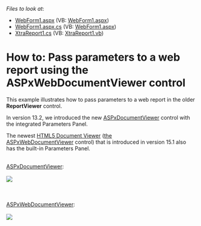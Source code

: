 <!-- default file list -->
*Files to look at*:

* [WebForm1.aspx](./CS/ParametersPanel/WebForm1.aspx) (VB: [WebForm1.aspx](./VB/ParametersPanel/WebForm1.aspx))
* [WebForm1.aspx.cs](./CS/ParametersPanel/WebForm1.aspx.cs) (VB: [WebForm1.aspx](./VB/ParametersPanel/WebForm1.aspx))
* [XtraReport1.cs](./CS/ParametersPanel/XtraReport1.cs) (VB: [XtraReport1.vb](./VB/ParametersPanel/XtraReport1.vb))
<!-- default file list end -->
# How to: Pass parameters to a web report using the ASPxWebDocumentViewer control 


<p>This example illustrates how to pass parameters to a web report in the older <strong>ReportViewer</strong> control.</p>
<p>In version 13.2, we introduced the new <a href="https://documentation.devexpress.com/XtraReports/clsDevExpressXtraReportsWebASPxDocumentViewertopic.aspx">ASPxDocumentViewer</a> control with the integrated Parameters Panel.</p>
<p>The newest <a href="https://documentation.devexpress.com/XtraReports/CustomDocument17738.aspx">HTML5 Document Viewer</a> (<a href="https://documentation.devexpress.com/#XtraReports/clsDevExpressXtraReportsWebASPxWebDocumentViewertopic">the ASPxWebDocumentViewer</a> control) that is introduced in version 15.1 also has the built-in Parameters Panel.</p>
<p><br><a href="https://documentation.devexpress.com/XtraReports/clsDevExpressXtraReportsWebASPxDocumentViewertopic.aspx">ASPxDocumentViewer</a>:<br><br><img src="https://raw.githubusercontent.com/DevExpress-Examples/how-to-pass-parameters-to-a-web-report-using-the-aspxwebdocumentviewer-control-e4461/12.2.4+/media/3d7e2488-3bfe-11e7-80c0-00155d624807.png"><br><br><br><br><a href="https://documentation.devexpress.com/XtraReports/clsDevExpressXtraReportsWebASPxWebDocumentViewertopic.aspx">ASPxWebDocumentViewer</a>:<br><br><img src="https://raw.githubusercontent.com/DevExpress-Examples/how-to-pass-parameters-to-a-web-report-using-the-aspxwebdocumentviewer-control-e4461/12.2.4+/media/7e86243c-3be2-11e7-80c0-00155d624807.png"></p>

<br/>


